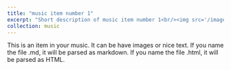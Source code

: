 ```yaml
---
title: "music item number 1"
excerpt: "Short description of music item number 1<br/><img src='/images/500x300.png'>"
collection: music
---
```


This is an item in your music. It can be have images or nice text. If you name the file .md, it will be parsed as markdown. If you name the file .html, it will be parsed as HTML. 
